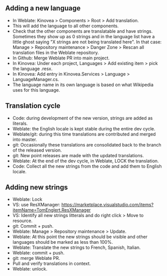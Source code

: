 
## Adding a new language

- In Weblate: Kinovea > Components > Root > Add translation. 
- This will add the language to all other components.
- Check that the other components are translatable and have strings. Sometimes they show up as 0 strings and in the language list have a little ghost saying "X strings are not being translated here". In that case: Manage > Repository maintenance > Danger Zone > Rescan all translation files in the Weblate repository.
- In Github: Merge Weblate PR into main project.
- In Kinovea: Under each project, Languages > Add existing item > pick the language .resx.
- In Kinovea: Add entry in Kinovea.Services > Language > LanguageManager.cs.
- The language name in its own language is based on what Wikipedia uses for this language.


## Translation cycle

- Code: during development of the new version, strings are added as literals. 
- Weblate: the English locale is kept stable during the entire dev cycle.
- Weblate/git: during this time translations are contributed and merged into master.
- git: Occasionally these translations are consolidated back to the branch of the released version.
- git: New point releases are made with the updated translations.
- Weblate: At the end of the dev cycle, in Weblate, LOCK the translation.
- Code: Collect all the new strings from the code and add them to English locale.


## Adding new strings

- Weblate: Lock
- VS: use ResXManager: https://marketplace.visualstudio.com/items?itemName=TomEnglert.ResXManager
- VS: Identify all new strings litterals and do right click > Move to resource.
- git: Commit + push.
- Weblate: Manage > Repository maintenance > Update.
- Weblate: At this point the new strings should be visible and other languages should be marked as less than 100%.
- Weblate: Translate the new strings to French, Spanish, Italian.
- Weblate: commit + push.
- git: merge Weblate PR.
- Pull and verify translations in context.
- Weblate: unlock.






